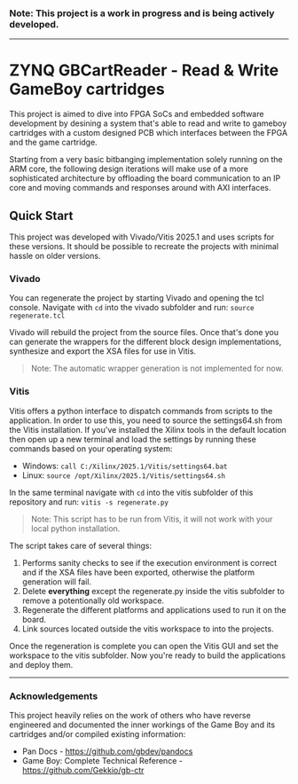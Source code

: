 
### Note: This project is a work in progress and is being actively developed.
___

# ZYNQ GBCartReader - Read & Write GameBoy cartridges

This project is aimed to dive into FPGA SoCs and embedded software development
by desining a system that's able to read and write to gameboy cartridges with
a custom designed PCB which interfaces between the FPGA and the game cartridge.

Starting from a very basic bitbanging implementation solely running on the ARM core,
the following design iterations will make use of a more sophisticated architecture
by offloading the board communication to an IP core and moving commands and responses
around with AXI interfaces.


## Quick Start

This project was developed with Vivado/Vitis 2025.1 and uses scripts for these versions.
It should be possible to recreate the projects with minimal hassle on older versions.


### Vivado

You can regenerate the project by starting Vivado and opening the tcl console.
Navigate with `cd` into the vivado subfolder and run: `source regenerate.tcl`

Vivado will rebuild the project from the source files. Once that's done you can
generate the wrappers for the different block design implementations, synthesize
and export the XSA files for use in Vitis.

> Note: The automatic wrapper generation is not implemented for now.

### Vitis

Vitis offers a python interface to dispatch commands from scripts to the application.
In order to use this, you need to source the settings64.sh from the Vitis installation.
If you've installed the Xilinx tools in the default location then open up a new terminal
and load the settings by running these commands based on your operating system:

- Windows: `call C:/Xilinx/2025.1/Vitis/settings64.bat`
- Linux: `source /opt/Xilinx/2025.1/Vitis/settings64.sh`

In the same terminal navigate with `cd` into the vitis subfolder of this repository
and run: `vitis -s regenerate.py`

> Note: This script has to be run from Vitis, it will not work with your local python installation.

The script takes care of several things:
1. Performs sanity checks to see if the execution environment is correct and if the
   XSA files have been exported, otherwise the platform generation will fail.
2. Delete **everything** except the regenerate.py inside the vitis subfolder to remove
   a potentionally old workspace.
3. Regenerate the different platforms and applications used to run it on the board.
4. Link sources located outside the vitis workspace to into the projects.

Once the regeneration is complete you can open the Vitis GUI and set the workspace
to the vitis subfolder. Now you're ready to build the applications and deploy them.


___

### Acknowledgements

This project heavily relies on the work of others who have reverse engineered and documented
the inner workings of the Game Boy and its cartridges and/or compiled existing information:
- Pan Docs - https://github.com/gbdev/pandocs
- Game Boy: Complete Technical Reference - https://github.com/Gekkio/gb-ctr

